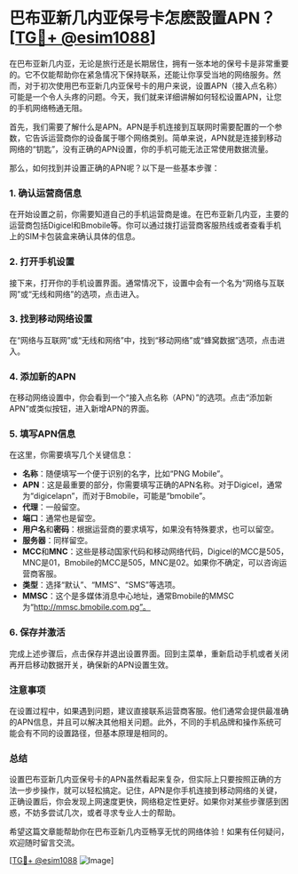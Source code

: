 # 巴布亚新几内亚保号卡怎麽設置APN？[[TG💪+ @esim1088](https://t.me/s/esim1088)]

在巴布亚新几内亚，无论是旅行还是长期居住，拥有一张本地的保号卡是非常重要的。它不仅能帮助你在紧急情况下保持联系，还能让你享受当地的网络服务。然而，对于初次使用巴布亚新几内亚保号卡的用户来说，设置APN（接入点名称）可能是一个令人头疼的问题。今天，我们就来详细讲解如何轻松设置APN，让您的手机网络畅通无阻。

首先，我们需要了解什么是APN。APN是手机连接到互联网时需要配置的一个参数，它告诉运营商你的设备属于哪个网络类别。简单来说，APN就是连接到移动网络的“钥匙”，没有正确的APN设置，你的手机可能无法正常使用数据流量。

那么，如何找到并设置正确的APN呢？以下是一些基本步骤：

### 1. 确认运营商信息

在开始设置之前，你需要知道自己的手机运营商是谁。在巴布亚新几内亚，主要的运营商包括Digicel和Bmobile等。你可以通过拨打运营商客服热线或者查看手机上的SIM卡包装盒来确认具体的信息。

### 2. 打开手机设置

接下来，打开你的手机设置界面。通常情况下，设置中会有一个名为“网络与互联网”或“无线和网络”的选项，点击进入。

### 3. 找到移动网络设置

在“网络与互联网”或“无线和网络”中，找到“移动网络”或“蜂窝数据”选项，点击进入。

### 4. 添加新的APN

在移动网络设置中，你会看到一个“接入点名称（APN）”的选项。点击“添加新APN”或类似按钮，进入新增APN的界面。

### 5. 填写APN信息

在这里，你需要填写几个关键信息：
- **名称**：随便填写一个便于识别的名字，比如“PNG Mobile”。
- **APN**：这是最重要的部分，你需要填写正确的APN名称。对于Digicel，通常为“digicelapn”，而对于Bmobile，可能是“bmobile”。
- **代理**：一般留空。
- **端口**：通常也是留空。
- **用户名**和**密码**：根据运营商的要求填写，如果没有特殊要求，也可以留空。
- **服务器**：同样留空。
- **MCC**和**MNC**：这些是移动国家代码和移动网络代码，Digicel的MCC是505，MNC是01，Bmobile的MCC是505，MNC是02。如果你不确定，可以咨询运营商客服。
- **类型**：选择“默认”、“MMS”、“SMS”等选项。
- **MMSC**：这个是多媒体消息中心地址，通常Bmobile的MMSC为“http://mmsc.bmobile.com.pg”。

### 6. 保存并激活

完成上述步骤后，点击保存并退出设置界面。回到主菜单，重新启动手机或者关闭再开启移动数据开关，确保新的APN设置生效。

### 注意事项

在设置过程中，如果遇到问题，建议直接联系运营商客服。他们通常会提供最准确的APN信息，并且可以解决其他相关问题。此外，不同的手机品牌和操作系统可能会有不同的设置路径，但基本原理是相同的。

### 总结

设置巴布亚新几内亚保号卡的APN虽然看起来复杂，但实际上只要按照正确的方法一步步操作，就可以轻松搞定。记住，APN是你手机连接到移动网络的关键，正确设置后，你会发现上网速度更快，网络稳定性更好。如果你对某些步骤感到困惑，不妨多尝试几次，或者寻求专业人士的帮助。

希望这篇文章能帮助你在巴布亚新几内亚畅享无忧的网络体验！如果有任何疑问，欢迎随时留言交流。

[[TG💪+ @esim1088](https://t.me/s/esim1088) ![Image](https://i.postimg.cc/4NQfJmqS/Snipaste-2025-05-13-00-14-12.png)]